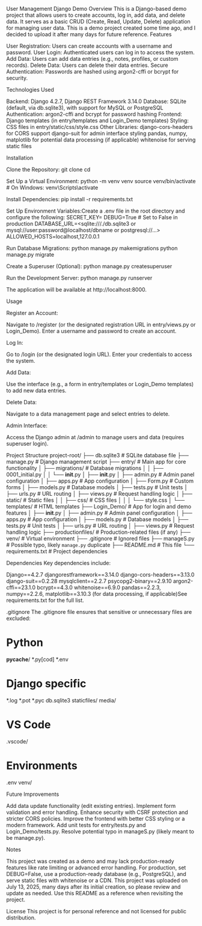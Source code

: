 User Management Django Demo
Overview
This is a Django-based demo project that allows users to create accounts, log in, add data, and delete data. It serves as a basic CRUD (Create, Read, Update, Delete) application for managing user data. This is a demo project created some time ago, and I decided to upload it after many days for future reference.
Features

User Registration: Users can create accounts with a username and password.
User Login: Authenticated users can log in to access the system.
Add Data: Users can add data entries (e.g., notes, profiles, or custom records).
Delete Data: Users can delete their data entries.
Secure Authentication: Passwords are hashed using argon2-cffi or bcrypt for security.

Technologies Used

Backend: Django 4.2.7, Django REST Framework 3.14.0
Database: SQLite (default, via db.sqlite3), with support for MySQL or PostgreSQL
Authentication: argon2-cffi and bcrypt for password hashing
Frontend: Django templates (in entry/templates and Login_Demo templates)
Styling: CSS files in entry/static/css/style.css
Other Libraries: 
django-cors-headers for CORS support
django-suit for admin interface styling
pandas, numpy, matplotlib for potential data processing (if applicable)
whitenoise for serving static files



Installation

Clone the Repository:
git clone <repository-url>
cd <project-directory>


Set Up a Virtual Environment:
python -m venv venv
source venv/bin/activate  # On Windows: venv\Scripts\activate


Install Dependencies:
pip install -r requirements.txt


Set Up Environment Variables:Create a .env file in the root directory and configure the following:
SECRET_KEY=<your-django-secret-key>
DEBUG=True  # Set to False in production
DATABASE_URL=<sqlite:///./db.sqlite3 or mysql://user:password@localhost/dbname or postgresql://...>
ALLOWED_HOSTS=localhost,127.0.0.1


Run Database Migrations:
python manage.py makemigrations
python manage.py migrate


Create a Superuser (Optional):
python manage.py createsuperuser


Run the Development Server:
python manage.py runserver

The application will be available at http://localhost:8000.


Usage

Register an Account:

Navigate to /register (or the designated registration URL in entry/views.py or Login_Demo).
Enter a username and password to create an account.


Log In:

Go to /login (or the designated login URL).
Enter your credentials to access the system.


Add Data:

Use the interface (e.g., a form in entry/templates or Login_Demo templates) to add new data entries.


Delete Data:

Navigate to a data management page and select entries to delete.


Admin Interface:

Access the Django admin at /admin to manage users and data (requires superuser login).



Project Structure
project-root/
├── db.sqlite3           # SQLite database file
├── manage.py            # Django management script
├── entry/               # Main app for core functionality
│   ├── migrations/      # Database migrations
│   │   ├── 0001_initial.py
│   │   └── __init__.py
│   ├── __init__.py
│   ├── admin.py         # Admin panel configuration
│   ├── apps.py          # App configuration
│   ├── Form.py          # Custom forms
│   ├── models.py        # Database models
│   ├── tests.py         # Unit tests
│   ├── urls.py          # URL routing
│   ├── views.py         # Request handling logic
│   ├── static/          # Static files
│   │   ├── css/         # CSS files
│   │   │   └── style.css
│   └── templates/       # HTML templates
├── Login_Demo/          # App for login and demo features
│   ├── __init__.py
│   ├── admin.py         # Admin panel configuration
│   ├── apps.py          # App configuration
│   ├── models.py        # Database models
│   ├── tests.py         # Unit tests
│   ├── urls.py          # URL routing
│   ├── views.py         # Request handling logic
├── productionfiles/     # Production-related files (if any)
├── venv/                # Virtual environment
├── .gitignore           # Ignored files
├── manageS.py           # Possible typo, likely `manage.py` duplicate
├── README.md            # This file
└── requirements.txt     # Project dependencies

Dependencies
Key dependencies include:

Django==4.2.7
djangorestframework==3.14.0
django-cors-headers==3.13.0
django-suit==0.2.28
mysqlclient==2.2.7
psycopg2-binary==2.9.10
argon2-cffi==23.1.0
bcrypt==4.3.0
whitenoise==6.9.0
pandas==2.2.3, numpy==2.2.6, matplotlib==3.10.3 (for data processing, if applicable)See requirements.txt for the full list.

.gitignore
The .gitignore file ensures that sensitive or unnecessary files are excluded:
# Python
__pycache__/
*.py[cod]
*.env

# Django specific
*.log
*.pot
*.pyc
db.sqlite3
staticfiles/
media/

# VS Code
.vscode/

# Environments
.env
venv/

Future Improvements

Add data update functionality (edit existing entries).
Implement form validation and error handling.
Enhance security with CSRF protection and stricter CORS policies.
Improve the frontend with better CSS styling or a modern framework.
Add unit tests for entry/tests.py and Login_Demo/tests.py.
Resolve potential typo in manageS.py (likely meant to be manage.py).

Notes

This project was created as a demo and may lack production-ready features like rate limiting or advanced error handling.
For production, set DEBUG=False, use a production-ready database (e.g., PostgreSQL), and serve static files with whitenoise or a CDN.
This project was uploaded on July 13, 2025, many days after its initial creation, so please review and update as needed.
Use this README as a reference when revisiting the project.

License
This project is for personal reference and not licensed for public distribution.